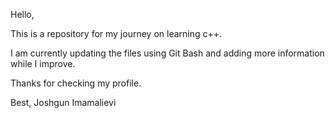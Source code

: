 Hello,

This is a repository for my journey on learning c++.

I am currently updating the files using Git Bash and adding more information while I improve.

Thanks for checking my profile.

Best,
Joshgun Imamalievi
